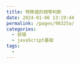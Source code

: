 ```yaml
---
title: 特殊值的相等判断
date: 2024-01-06 13:19:44
permalink: /pages/98325a/
categories:
  - 前端
  - javaScript基础
tags:
  - 
---
```


